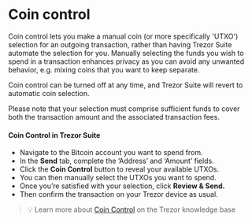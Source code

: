 # Coin control

Coin control lets you make a manual coin (or more specifically 'UTXO') selection for an outgoing transaction, rather than having Trezor Suite automate the selection for you. Manually selecting the funds you wish to spend in a transaction enhances privacy as you can avoid any unwanted behavior, e.g. mixing coins that you want to keep separate.

Coin control can be turned off at any time, and Trezor Suite will revert to automatic coin selection.

Please note that your selection must comprise sufficient funds to cover both the transaction amount and the associated transaction fees.

#### **Coin Control in Trezor Suite**

* Navigate to the Bitcoin account you want to spend from.
* In the **Send** tab, complete the ‘Address’ and ‘Amount’ fields.
* Click the **Coin Control** button to reveal your available UTXOs.
* You can then manually select the UTXOs you want to spend.
* Once you’re satisfied with your selection, click **Review & Send.**
* Then confirm the transaction on your Trezor device as usual.

> 💡 Learn more about [Coin Control](https://trezor.io/learn/a/coin-control-in-trezor-suite) on the Trezor knowledge base
